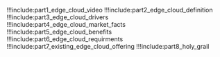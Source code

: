 !!!include:part1_edge_cloud_video
!!!include:part2_edge_cloud_definition
!!!include:part3_edge_cloud_drivers
!!!include:part4_edge_cloud_market_facts
!!!include:part5_edge_cloud_benefits
!!!include:part6_edge_cloud_requirments
!!!include:part7_existing_edge_cloud_offering
!!!include:part8_holy_grail